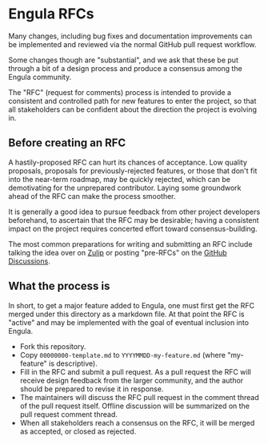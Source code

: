 # Engula RFCs

Many changes, including bug fixes and documentation improvements can be implemented and reviewed via the normal GitHub pull request workflow.

Some changes though are "substantial", and we ask that these be put through a bit of a design process and produce a consensus among the Engula community.

The "RFC" (request for comments) process is intended to provide a consistent and controlled path for new features to enter the project, so that all stakeholders can be confident about the direction the project is evolving in.

## Before creating an RFC

A hastily-proposed RFC can hurt its chances of acceptance. Low quality proposals, proposals for previously-rejected features, or those that don't fit into the near-term roadmap, may be quickly rejected, which can be demotivating for the unprepared contributor. Laying some groundwork ahead of the RFC can make the process smoother.

It is generally a good idea to pursue feedback from other project developers beforehand, to ascertain that the RFC may be desirable; having a consistent impact on the project requires concerted effort toward consensus-building.

The most common preparations for writing and submitting an RFC include talking the idea over on [Zulip](https://engula.zulipchat.com/) or posting "pre-RFCs" on the [GitHub Discussions](https://github.com/engula/engula/discussions).

## What the process is

In short, to get a major feature added to Engula, one must first get the RFC merged under this directory as a markdown file. At that point the RFC is "active" and may be implemented with the goal of eventual inclusion into Engula.

* Fork this repository.
* Copy `00000000-template.md` to `YYYYMMDD-my-feature.md` (where "my-feature" is descriptive).
* Fill in the RFC and submit a pull request. As a pull request the RFC will receive design feedback from the larger community, and the author should be prepared to revise it in response.
* The maintainers will discuss the RFC pull request in the comment thread of the pull request itself. Offline discussion will be summarized on the pull request comment thread.
* When all stakeholders reach a consensus on the RFC, it will be merged as accepted, or closed as rejected.

